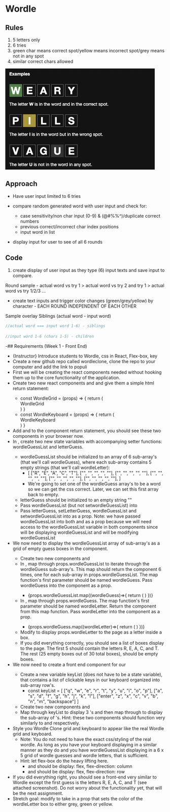 # Wordle

## Rules

1. 5 letters only
2. 6 tries
3. green char means correct spot/yellow means incorrect spot/grey means not in any spot
4. similar correct chars allowed

![example](./pictures/wordle_sample.png)

## Approach

- Have user input limited to 6 tries

- compare random generated word with user input and check for:

  - case sensitivity/non char input (0-9) & (@#%%^)/duplicate correct numbers
  - previous correct/incorrect char index positions
  - input word in list

- display input for user to see of all 6 rounds

## Code

1. create display of user input as they type (6) input texts and save input to compare.

Round sample - actual word vs try 1 > actual word vs try 2 and try 1 > actual word vs try 1/2/3 ...

- create text inputs and trigger color changes (green/grey/yellow) by character - EACH ROUND INDEPENDENT OF EACH OTHER

Sample overlay Siblings (actual word - input word)

```js
//actual word === input word 1-6) - siblings

//input word 1-6 (chars 1-5) - children
```

-## Requirements (Week 1 - Front End)

- {Instructor} Introduce students to Wordle, css in React, Flex-box, key
- Create a new github repo called wordleclone, clone the repo to your computer and add the link to populi
- First we will be creating the react components needed without hooking them up to the core functionality of the application.
- Create two new react components <WordleGrid> and <WordleKeyboard> and give them a simple html return statement:
  - const WordleGrid = (props) => {
    return (
    <div>
    WordleGrid
    </div>
    )
    }
  - const WordleKeyboard = (props) => {
    return (
    <div>
    WordleKeyboard
    </div>
    )
    }
- Add <WordleGrid> and <WordleKeyboard> to the <App> component return statement, you should see these two components in your browser now.
- In <App>, create two new state variables with accompanying setter functions: wordleGuessList and letterGuess.
  - wordleGuessList should be initialized to an array of 6 sub-array's (that we'll call wordleGuess), where each sub-array contains 5 empty strings (that we'll call wordleLetter):
    - [
      ["R", "E", "A", "C", "T"],
      ["", "", "", "", ""],
      ["", "", "", "", ""],
      ["", "", "", "", ""],
      ["", "", "", "", ""],
      ["", "", "", "", ""],
      ]
    - We're going to set one of the wordleGuess array's to be a word so we can get the css correct. Later, we can set this first array back to empty.
  - letterGuess should be initialized to an empty string ""
  - Pass wordleGuessList (but not setwordleGuessList) into <WordleGrid>
  - Pass letterGuess, setLetterGuess, wordleGuessList and setwordleGuessList into <WordleKeyboard> as a prop. Note: we have passed wordleGuessList into both <WordleGrid> and <WordleKeyboard> as a prop because we will need access to the wordleGuessList variable in both components since <WordleGrid> will be displaying wordleGuessList and <WordleKeyboard> will be modifying wordleGuessList
- We now need to display the wordleGuessList array of sub-array's as a grid of empty guess boxes in the <WordleGrid> component.
  - Create two new components <WordleGridRow> and <WordleGridLetter>
  - In <WordleGrid>, map through props.wordleGuessList to iterate through the wordleGuess sub-array's. This map should return the component <WordleGridRow> 6 times, one for each sub-array in props.wordleGuessList. The map function's first parameter should be named wordleGuess. Pass wordleGuess into the <WordleGridRow> component as a prop.
    - {props.wordleGuessList.map((wordleGuess)=>{
      return (
      <WordleGridRow wordleGuess={wordleGuess} />
      )
      })}
  - In <WordleGridRow>, map through props.wordleGuess. The map function's first parameter should be named wordleLetter. Return the <WordleGridLetter> component from this map function. Pass wordleLetter into the <WordleGridLetter> component as a prop.
    - {props.wordleGuess.map((wordleLetter)=>{
      return (
      <WordleGridLetter wordleLetter={wordleLetter} />
      )
      })}
  - Modify <WordleGridLetter> to display props.wordleLetter to the page as a letter inside a box.
  - If you did everything correctly, you should see a list of boxes display to the page. The first 5 should contain the letters R, E, A, C, and T. The rest (25 empty boxes out of 30 total boxes), should be empty boxes.
- We now need to create a front end component for our <WordleKeyboard>
  - Create a new variable keyList (does not have to be a state variable), that contains a list of clickable keys in our keyboard organized into sub-array row's.
    - const keyList = [
      ["q", "w", "e", "r", "t", "y", "u", "i", "o", "p"],
      ["a", "s", "d", "f", "g", "h", "j", "k", "l"],
      ["enter", "z", "x", "c", "v", "b", "n", "m", "backspace"]
      ]
  - Create two new components <KeyboardRow> and <KeyboardLetter>
  - Map through keyList to display 3 <KeyboardRow>'s and then map through <KeyboardRow> to display the sub-array of <KeyboardLetter>'s. Hint: these two components should function very similarly to <WordleGridRow> and <WordleGridLetter> respectively.
- Style you Wordle Clone grid and keyboard to appear like the real Wordle grid and keyboard.
  - Note: You do not need to have the exact css/styling of the real wordle. As long as you have your keyboard displaying in a similar manner as they do and you have wordleGuessList displaying in a 6 x 5 grid of wordle guesses and wordle letters, that is sufficient.
  - Hint: let flex-box do the heavy lifting here.
    - <WordleGrid> and <WordleKeyboard> should be display: flex, flex-direction: column
    - <WordleGridRow> and <KeyboardRow> should be display: flex, flex-direction: row
- If you did everything right, you should see a front-end very similar to Wordle except the first guess is the letters R, E, A, C, and T (see attached screenshot). Do not worry about the functionality yet, that will be the next assignment.
- Stretch goal: modify <WordleGridLetter> to take in a prop that sets the color of the wordleLetter box to either grey, green or yellow.
